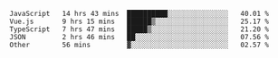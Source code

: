 
<!--
**xy406043/xy406043** is a ✨ _special_ ✨ repository because its `README.md` (this file) appears on your GitHub profile.

Here are some ideas to get you started:

- 🔭 I’m currently working on ...
- 🌱 I’m currently learning ...
- 👯 I’m looking to collaborate on ...
- 🤔 I’m looking for help with ...
- 💬 Ask me about ...
- 📫 How to reach me: ...
- 😄 Pronouns: ...
- ⚡ Fun fact: ...
-->

<!--START_SECTION:waka-->
```text
JavaScript   14 hrs 43 mins  ██████████░░░░░░░░░░░░░░░   40.01 % 
Vue.js       9 hrs 15 mins   ██████▒░░░░░░░░░░░░░░░░░░   25.17 % 
TypeScript   7 hrs 47 mins   █████▒░░░░░░░░░░░░░░░░░░░   21.20 % 
JSON         2 hrs 46 mins   ██░░░░░░░░░░░░░░░░░░░░░░░   07.56 % 
Other        56 mins         ▓░░░░░░░░░░░░░░░░░░░░░░░░   02.57 % 
```
<!--END_SECTION:waka-->
